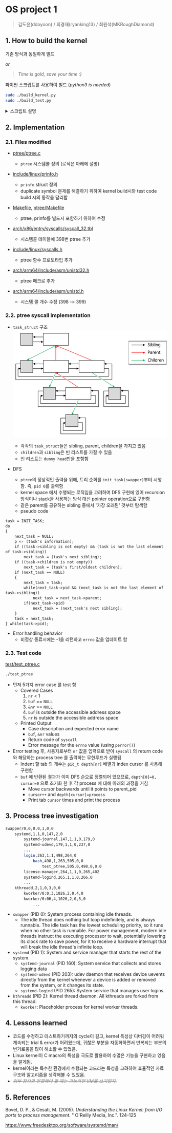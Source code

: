 # OS project 1

> 김도윤(ddoyoon) / 최경재(ryanking13) / 최원석(MKRoughDiamond)

## 1. How to build the kernel

기존 방식과 동일하게 빌드

_or_

> _Time is gold, save your time :)_

파이썬 스크립트를 사용하여 빌드 (_python3 is needed_)

```sh
sudo ./build_kernel.py
sudo ./build_test.py
```

<details><summary>스크립트 설명</summary>
<p>

### build_kernel.py

```sh
# build kernel / generate boot image / flash SD card

usage: build_kernel.py [-h] [-v] [-e] [--no-flash] [--device DEVICE]

optional arguments:
  -h, --help       show this help message and exit
  -v, --verbose    print all messages while building kernel
  -e, --eject      eject usb drive after build is complete
  --no-flash       do not flash kernel to USB, just build and exit
  --device DEVICE  force device path (e.g. /dev/sdb), use this argument if
                   device is not automatically detected

# Example

sudo ./build_kernel.py             # build & flash
sudo ./build_kernel.py --no-flash  # build only
```

### bulid_test.py

```sh
# build test files(test/*.c) / upload it to SD card
usage: build_test.py [-h] [-v] [-e] [--no-copy] [--device DEVICE]

optional arguments:
  -h, --help       show this help message and exit
  -v, --verbose    print all messages while building kernel
  -e, --eject      eject usb drive after build is complete
  --no-copy        do not move test binaries to USB, just build and exit
  --device DEVICE  force device path (e.g. /dev/sdb), use this argument if
                   device is not automatically detected

# Example

sudo ./build_test.py            # build & upload
sudo ./build_test.py --no-copy  # build only
sudo ./build_test.py --eject    # eject sdcard after upload
```

</p>
</details>

## 2. Implementation

### 2.1. Files modified

- [ptree/ptree.c](./ptree/ptree.c)
  - `ptree` 시스템콜 정의 (로직은 아래에 설명)
- [include/linux/prinfo.h](./include/linux/prinfo.h)
  - `prinfo` struct 정의
  - duplicate symbol 문제를 해결하기 위하여 kernel build시와 test code build 시의 동작을 달리함
- [Makefile](./Makefile), [ptree/Makefile](./ptree/Makefile)
  - ptree, prinfo를 빌드시 포함하기 위하여 수정

- [arch/x86/entry/syscalls/syscall_32.tbl](./arch/x86/entry/syscalls/syscall_32.tbl)
  - 시스템콜 테이블에 398번 ptree 추가

- [include/linux/syscalls.h](./include/linux/syscalls.h)
  - ptree 함수 프로토타입 추가

- [arch/arm64/include/asm/unistd32.h](./arch/arm64/include/asm/unistd32.h)
  - ptree 매크로 추가

- [arch/arm64/include/asm/unistd.h](./arch/arm64/include/asm/unistd.h)
  - 시스템 콜 개수 수정 (398 -> 399)

### 2.2. ptree syscall implementation

- `task_struct` 구조
![task_struct](task_struct_structure.png)
  - 각각의 `task_struct`들은 sibling, parent, children을 가지고 있음
  - `children`과 `sibling`은 빈 리스트를 가질 수 있음
  - 빈 리스트는 `dummy head`만을 포함함

- DFS
  - `ptree`의 정상적인 출력을 위해, 트리 순회를 `init_task(swapper)`부터 시행함. 즉, `pid 0`를 출력함
  - kernel space 에서 수행되는 로직임을 고려하여 DFS 구현에 있어 recursion 방식이나 stack을 사용하는 방식 대신 pointer operation으로 구현함
  - 같은 parent를 공유하는 sibling 중에서 '가장 오래된' 것부터 탐색함
  - pseudo code
```
task = INIT_TASK;
do 
{
    next_task = NULL;
    p <- (task's information);
    if ((task->sibling is not empty) && (task is not the last element of task->sibling))
        next_task = (task's next sibling);
    if ((task->children is not empty))
        next_task = (task's first/oldest children);
    if (next_task == NULL)
    {
        next_task = task;
        while(next_task->pid && (next_task is not the last element of task->sibling))
            next_task = next_task->parent;
        if(next_task->pid)
            next_task = (next_task's next sibling);
    }
    task = next_task;
} while(task->pid);
```
- Error handling behavior
  - 비정상 종료시에는 -1을 리턴하고 `errno` 값을 업데이트 함

### 2.3. Test code


[test/test_ptree.c](./test/ptree.c)

```sh
./test_ptree
```
- 먼저 5가지 error case 를 test 함
  - Covered Cases
    1. `nr` < 1
    2. `buf` == `NULL`
    3. `&nr` == `NULL`
    4. `buf` is outside the accessible address space
    5. `nr` is outside the accessible address space
  - Printed Output
    - Case description and expected error name
    - `buf`, `&nr` values
    - Return code of `syscall`
    - Error message for the `errno` value (using `perror()`)
- Error testing 후, 사용자로부터 `nr` 값을 입력으로 받아 `syscall` 의 return code 와 해당하는 process tree 를 출력하는 무한루프가 실행됨
  - Indent 할 tab 의 개수는 `pid_t depth[nr]` 배열과 index cursor 를 사용해 구현함
  - `buf` 에 반환된 결과가 이미 DFS 순으로 정렬되어 있으므로, `depth[0]=0, cursor=0` 으로 초기화 한 후 각 process 에 대해 아래의 과정을 거침
    - Move cursor backwards until it points to parent_pid
    - `cursor++` and `depth[cursor]=process`
    - Print tab `cursor` times and print the process

## 3. Process tree investigation
```sh
swapper/0,0,0,0,1,0,0
    systemd,1,1,0,147,2,0
        systemd-journal,147,1,1,0,179,0
        systemd-udevd,179,1,1,0,237,0
        ...
        login,263,1,1,498,264,0
            bash,498,1,263,505,0,0
                test_ptree,505,0,498,0,0,0
        license-manager,264,1,1,0,265,402
        systemd-logind,265,1,1,0,266,0
        ...
    kthreadd,2,1,0,3,0,0
        kworker/0:0,3,1026,2,0,4,0
        kworker/0:0H,4,1026,2,0,5,0
            ...
```
- `swapper` (PID 0): System process containing idle threads.
  - The idle thread does nothing but loop indefinitely, and is always runnable. The idle task has the lowest scheduling priority, so it runs when no other task is runnable. For power management, modern idle threads instruct the executing processor to wait, potentially lowering its clock rate to save power, for it to receive a hardware interrupt that will break the idle thread's infinite loop.
- `systemd` (PID 1): System and service manager that starts the rest of the system.
  - `systemd-journal` (PID 160): System service that collects and stores logging data
  - `systemd-udevd` (PID 203): udev daemon that receives device uevents directly from the kernel whenever a device is added or removed from the system, or it changes its state.
  - `systemd-logind` (PID 265): System service that manages user logins.
- `kthreadd` (PID 2): Kernel thread daemon. All kthreads are forked from this thread.
  - `kworker`: Placeholder process for kernel worker threads.

## 4. Lessons learned

- 코드를 수정하고 테스트하기까지의 cycle이 길고, kernel 특성상 디버깅이 어려워 계속되는 trial & error가 어려웠는데, 귀찮은 부분을 자동화하면서 반복되는 부분의 번거로움을 많이 해소할 수 있었음.
- Linux kernel이 C macro의 특성을 극도로 활용하여 수많은 기능을 구현하고 있음을 알게됨.
- kernel이라는 특수한 환경에서 수행되는 코드라는 특성을 고려하여 효율적인 자료구조와 알고리즘을 생각해볼 수 있었음.
- <span style="color: grey">~~_외부 장치와 연결해야 할 때는 가능하면 VM을 쓰지말자._~~</span>


## 5. References
Bovet, D. P., & Cesati, M. (2005). _Understanding the Linux Kernel: from I/O ports to process management._ " O'Reilly Media, Inc.". 124-125

https://www.freedesktop.org/software/systemd/man/
